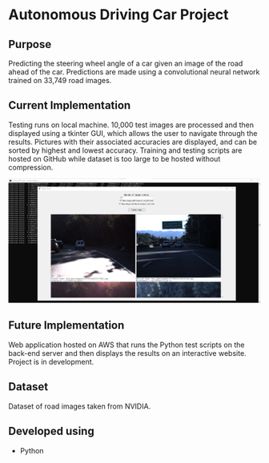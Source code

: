 # Autonomous Driving Car Project

## Purpose
Predicting the steering wheel angle of a car given an image of the road ahead of the car. Predictions are made using a convolutional neural network trained on 33,749 road images.

## Current Implementation
Testing runs on local machine. 10,000 test images are processed and then displayed using a tkinter GUI, which allows the user to navigate through the results. Pictures with their associated accuracies are displayed, and can be sorted by highest and lowest accuracy. Training and testing scripts are hosted on GitHub while dataset is too large to be hosted without compression. 

![Screenshot of command prompt open in the background with tkinter GUI in the foreground](/assets/images/neural-net.png?raw=true "Current Implementation Screenshot")

## Future Implementation
Web application hosted on AWS that runs the Python test scripts on the back-end server and then displays the results on an interactive website. Project is in development.

## Dataset
Dataset of road images taken from NVIDIA.

## Developed using
* Python
